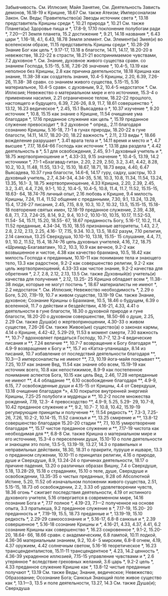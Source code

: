 Забывчивость.
	См. Иллюзия; Майя
Занятие,
	См. Деятельность
Зависть
	демонов, 16.18-19 
	к Кришне, 18.67
	См. также Атеизм; Имперсонализм
Закон.
	См. Веды; Правительство(а)
Звезды
	источник света *, 13.18 
	представитель Кришны среди *, 10.21 
	природа *, 10.21 
	См. также Планета(ы)
Здоровье
	пища и *, 17.8-9, 17.10 
	поклонение полубогам ради *, 7.20—21 
Земля
	планета, 15.2
		достижение *, 9.21, 14.18 
		названия *, 6.43
		цари *, 1.16-18, 4.1, 6.43, 18.78 
Земля
	элемент.
		См. Элемент(ы)
Змея(и)
	во вселенском образе, 11.15 
	представитель Кришны среди *, 10.28-29
Знание
	Бог как цель *, 9.17-17, 13.18 
	в благости, 14.11, 14.17, 18.20-20 
	в невежестве, 18.22-22 
	в страсти, 18.21-21 
	воспринимаемое чувствами, 7.2 
	духовное *.
		См. Знание, духовное 
	живого существа сравн. со знанием Господа, 5.15-15, 5.16, 7.26-26 
	значение *, 10.4-5, 13.19 
	как неполное без Кришны, 2.8 
	как причина деятельности, 18.18 
	Кришна
		как знание, 11.38-38 
		как создатель знания, 10.4-5 
	Кришны, 2.20, 6.39, 7.26-26, 11.38- 38
		сравн. со знанием живого существа, 5.15-15, 5.16 
	материальное, 10.4-5
		сравн. с духовным, 9.2, 10.4-5 
	недостаток *.
		См. Иллюзия; Невежество
	о материальном мире и его источнике, 15.3-4
	о применении насилия, 2.21 
	ограниченное телом, 18.22-22 
	прошлого, настоящего и будущего, 6.39, 7.26-26, 8.9, 11.7, 18.61 
	совершенство *, 13.12, 16.23 
	ведическое *, 2.45, 15.1 
		Вьясадева о *, 10.37 
		изучение *, 9.20 
		источник *, 10.8, 15.15 
		как знание о Кришне, 11.54 
		очищение ума благодаря *, 17.16 
		преданное служение как цель *, 15.19 
		преданное служение превосходит *, 9.2
	духовное *
		опред., 2.11 
		благодаря сознанию Кришны, 5.16-18, 7.1-1 
		в гунах природы, 18.20-22 
		в гуне благости, 14.11, 14.17, 18.20-20, 18.22 
		важность *, 2.11, 2.13 
		виды *, 18.66
		вожделение разрушает *, 3.41 
		врата тела и *, 14.11 
		время и место и *, 4.7 
		высшее *, 7.17, 18.64-66 
		Господь как источник *, 13.18 
		два раздела *, 4.42 
		деятельность в *, 5.1 
		для освобождения, 2.45, 9.1-1 
		духовный учитель и *, 18.75 
		жертвоприношение и *, 4.33-33, 9.15 
		значение *, 10.4-5, 13.19, 14.2 
		источники *, 7.1-1
			«Бхагавад-гита», 2.20, 2.29, 2.50, 3.2, 3.41, 4.42, 8.28, 10.2, 10.3, 11.48, 11.55, 13.1-2, 15.10, 18.67, 18.71, 18.73
			вера, 4.40, 6.47 
			Вьясадева, 10.37 
			гуна благости, 14.6-6, 14.17 
			гуру, садху, шастры, 10.3 
			духовный учитель, 2.7, 4.34-34, 4.34-35, 5.16, 10.3, 10.8, 11.34, 11.54, 13.24, 13.35, 16.1- 3, 18.75
			жертвоприношение, 4.33 
			Кришна, 2.20, 2.39, 2.45, 3.2, 3.41, 4.4, 7.26, 9.1-1, 10.2, 10.4-5, 10.4-5, 10.8, 11.4, 11.7, 11.52, 15.15-15, 18.63- 64, 18.74-76
			личный опыт, 2.16 
			любовь к Кришне, 9.4 
			милость Кришны, 7.24, 11.4, 11.52 
			общение с преданными, 7.30, 9.1, 13.24, 13.28, 15.4, 17.26-27 
			писания, 2.45, 7.15, 8.9, 10.3, 10.7, 10.32, 13.5, 15.15-15, 15.18- 18
			повторение святых имен, 12.18-19 
			преданное служение, 2.39, 4.38, 6.8, 7.1, 7.3, 7.24-25, 8.14, 9.2, 9.4, 10.1-2, 10.10-10, 10.15, 10.17, 11.52-53, 11.54- 54, 15.11, 15.20, 18.55- 67, 18.67
			преданность Богу, 5.16-17, 10.2, 11.4, 11.52
			преданные, 4.34-34, 15.10, 18.55 
			признанные авторитеты, 1.43, 2.7, 2.8, 2.12, 2.13, 2.25, 4.16- 17, 7.15, 9.34. 10.3, 13.5, 18.62 
			разум, 7.10 
			религия, 2.14 
			санкхья, 13.25 
			Сверхдуша, 10.10-10, 13.18, 15.15- 15
			слушание, 4.4, 7.1, 9.1, 10.2, 11.52, 15.4, 18.74-76
			цепь духовных учителей, 4.16, 7.2, 18.75
			«Шримад-Бхагаватам», 10.2, 10.3, 10.9
		как вечное, 9.2-2
		как возвышенное и чистое, 4.38
		как качество брахмана, 10.5, 18.42
		как милость Господа к преданным, 10.10-11
		как понимание тела и знающего тело, 13.3
		как радостное, 9.2-2 
		как совершенство религии, 9.2-2 
		как цель жертвоприношений, 4.33-33 
		как чистое знание, 9.2-2 
		качества для обретения *, 2.7, 2.8, 2.12, 2.13, 13.5
			См. также Духовный(е) учитель(и)
		качества для получения *, 2.12, 13.25- 25
		Кришна обладает всем *, 11.38-38 
		люди, которые не могут постичь *, 18.67
		материалисты не имеют *, 2.2 
		недостаток *.
			См. Иллюзия; Невежество
		необходимость *, 2.29 
		о Боге, 5.20, 7.19-19, 10.7 
			и живом существе, 13.19-19 
			См. также Знание, духовное; Сознание Кришны
		о Брахмане, 10.5, 18.46 
		о будущем, 6.39 
		о вселенной, 11.7
		о действии и бездействии, 4.16-21, 4.33, 4.41
		о деятельности в гуне благости, 18.30 
		о духовной природе и гуне благости, 18.20-20
		о духовном совершенстве, 18.50-66 
		о душе, 2.25, 2.29 
			См. также Душа(и)
		о жертвоприношении, 4.30-33 
		о живом существе, 7.26-26
			См. также Живое(ые) существо(а)
		о законах кармы, 4.14
		о Кришне, 4.42-42, 5.29-29, 11.53 
			в момент смерти, 7.30 
			важность **, 10.7-7 
			вдохновляет предаться Господу, 10.7-7, 12.3-4 
			ведические писания и **, 7.24 
			величие **, 10.7-7 
			возвращение к Богу благодаря **, 4.9-9
			возвращение к Богу и **, 15.7 
			из «Катха-упанишад», 8.14 
			из писаний, 10.7 
			избавление от последствий деятельности благодаря **, 10.3—3
			имперсоналисты не имеют **, 7.3, 10.19
			йога-майя покрывает **, 7.25, 10.17
			как знание Вед, 11.54 
			как знание обо всем, 15.19-19 
			как источник всего, 10.8 
			как непостижимое, 8.9-9 
			как постепенное понимание аспектов Бога, 10.15 
			как цель Вед, 2.46, 17.28 
			непреданные не имеют **, 4.4 
			обладание **, 6.10 
			освобождение благодаря **, 4.9-9, 6.15, 7.7
			освобожденные души и 4.15-15 
			от Кришны, 4.4 
			от Сверхдуши, 13.18 
			очищение благодаря *», 4.10 
			покрытое внутренней энергией Кришны, 7.25-25 
			полубоги и мудрецы и **, 10.2-2 
			после множества рождений, 7.19, 12.3- 4
			превосходство **, 4.9-9, 5.25, 5.29- 29, 10.7-8, 10.42 
			преданное служение и **, 9.2, 10.7- 7, 10.8, 10.42, 15.19-19 
			регулирующие принципы и получение **, 11.54 
			редкость **, 7.3-3, 7.25- 26, 7.26, 10.2-2, 10.14-15, 11.52 
			санкхья и **, 13.25 
			смирение и **, 13.8-12 
			совершенство благодаря 15.20-20 
			стадии **, 7.1, 10.15
			умиротворение благодаря **, 15.17 
			чистое преданное служение и **, 7.17-19 
			чистота как необходимая для **, 6.8-8 
			См. также Кришна
		о материальном мире и его источнике, 15.3-4
		о переселении души, 15.10-10 
		о поле деятельности и знающем это поле, 13.5-5, 13.19-19, 13.27, 14.3
		о правильных и неправильных действиях, 18.30, 18.31 
		о пракрити, пуруше и ишваре, 13.3 
		о преданном служении, 10.10-11 
		о принципах религии, 4.16 
		о природе, душе и Сверхдуше, 8.9, 13.24-24
		о причинах деятельности, 18.17 
		о причине падения, 13.20 
		о различных образах Вишну, 7.4 
		о Сверхдуше, 5.18, 13.28-29, 15.18 
		о страданиях, 15.10 
		о теле, душе, Сверхдуше и освобождении, 13.35-35 
		о чистых преданных, 9.28 
		об Абсолютной Истине, 5.20, 11.52 
		об изначальном положении живого существа, 2.51, 5.15-15, 18.73 
		об освобождении, 2.2, 3.33 
		об удовлетворении чувств, 18.36 
		огонь * сжигает последствия деятельности, 4.19
		от истинного духовного учителя, 5.16
		отвергается в современном мире, 14.16
		познание Бога и *, 7.17 
		полное *, 4.19-23, 7.1—2 
		полученное на основе опыта, 3.3 
		пратьякша, 9.2
		преданное служение в *, 7.17-19, 15.20- 20
		преданность и *, 7.19-19, 15.5, 18.73 
		преданные и *, 13.19-19, 15.10 
		редкость *, 2.29-29 
		самоосознание и *, 5.16-17, 6.8-8 
		санкхья и *, 2.39 
		совершенное *, 5.16-18 
		сознание Кришны и *, 4.16-21, 4.33, 4.37, 4.41, 6.2
		сознание Кришны как совершенство *, 16.23
		сокровенное *, 9.1-2, 15.20-20, 18.64- 66, 18.66 
		сравн. с
			академическим, 6.8 
			лампой, 10.11 
			лодкой, 4.36-36 
			материальным знанием, 9.2, 10.4- 5
			мирским, 6.8-8 
			огнем, 4.19, 4.37 
			оружием, 4.42 
			солнечным светом, 5.16-16 
		теоретическое *, 16.23 
		трансценденталистов, 15.11-11 
		трансцендентное *, 4.23, 14.2 
			ценность *, 4.36-39 
		украденное иллюзией, 7.15-15 
		управление чувствами и *, 2.6 
		утерянное * вследствие греховных желаний, 3.6 
		царь *, 9.2-2 
		цель *, 4.33
			преданное служение Кришне как *, 13.8-12
		чистые преданные получают *, 13.19 
		См. также Веды; Знание, ведическое; Невежество; Образование; Осознание Бога; Санкхья
Знающий поле
	живое существо как *, 13.1—3, 13.5 
	и поле деятельности, 13.27, 14.3 
	См. также Душа(и); Сверхдуша